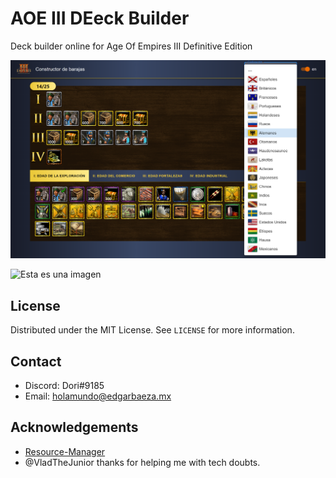 # AOE III DEeck Builder

Deck builder online for Age Of Empires III Definitive Edition

![Esta es una imagen](./screen-shot1.png)

![Esta es una imagen](./screen-shot2.png)

## License

Distributed under the MIT License. See `LICENSE` for more information.

## Contact

- Discord: Dori#9185
- Email: holamundo@edgarbaeza.mx

## Acknowledgements
- [Resource-Manager](https://github.com/KevinW1998/Resource-Manager)
- @VladTheJunior thanks for helping me with tech doubts.